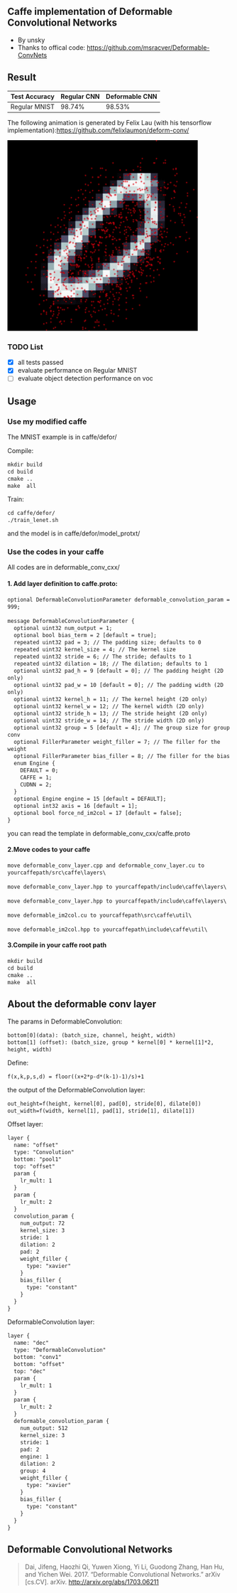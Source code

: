 ## Caffe implementation of Deformable Convolutional Networks
 * By unsky
 * Thanks to offical code: https://github.com/msracver/Deformable-ConvNets
 
## Result

| Test Accuracy | Regular CNN | Deformable CNN |
| --- | --- | --- |
| Regular MNIST | 98.74% | 98.53% |


The following animation is generated by Felix Lau (with his tensorflow implementation):https://github.com/felixlaumon/deform-conv/

![](deformable-learned-offset-filtered.gif)

### TODO List

 - [x] all tests passed
 - [x] evaluate performance on Regular MNIST
 - [ ] evaluate  object detection  performance on voc
 ## Usage
 ### Use my  modified caffe 
The MNIST example is in caffe/defor/ 

Compile:
```
mkdir build
cd build
cmake ..
make  all
```

Train:
```
cd caffe/defor/
./train_lenet.sh
```
and the model is in caffe/defor/model_protxt/

### Use the codes in your caffe
All codes are in deformable_conv_cxx/

#### 1. Add  layer definition to caffe.proto:

```
optional DeformableConvolutionParameter deformable_convolution_param = 999;
  
message DeformableConvolutionParameter {
  optional uint32 num_output = 1; 
  optional bool bias_term = 2 [default = true]; 
  repeated uint32 pad = 3; // The padding size; defaults to 0
  repeated uint32 kernel_size = 4; // The kernel size
  repeated uint32 stride = 6; // The stride; defaults to 1
  repeated uint32 dilation = 18; // The dilation; defaults to 1
  optional uint32 pad_h = 9 [default = 0]; // The padding height (2D only)
  optional uint32 pad_w = 10 [default = 0]; // The padding width (2D only)
  optional uint32 kernel_h = 11; // The kernel height (2D only)
  optional uint32 kernel_w = 12; // The kernel width (2D only)
  optional uint32 stride_h = 13; // The stride height (2D only)
  optional uint32 stride_w = 14; // The stride width (2D only)
  optional uint32 group = 5 [default = 4]; // The group size for group conv
  optional FillerParameter weight_filler = 7; // The filler for the weight
  optional FillerParameter bias_filler = 8; // The filler for the bias
  enum Engine {
    DEFAULT = 0;
    CAFFE = 1;
    CUDNN = 2;
  }
  optional Engine engine = 15 [default = DEFAULT];
  optional int32 axis = 16 [default = 1];
  optional bool force_nd_im2col = 17 [default = false];
}
```
you can read the template in deformable_conv_cxx/caffe.proto

#### 2.Move codes to  your caffe
```
move deformable_conv_layer.cpp and deformable_conv_layer.cu to yourcaffepath/src\caffe\layers\

move deformable_conv_layer.hpp to yourcaffepath/include\caffe\layers\

move deformable_conv_layer.hpp to yourcaffepath/include\caffe\layers\

move deformable_im2col.cu to yourcaffepath\src\caffe\util\

move deformable_im2col.hpp to yourcaffepath\include\caffe\util\
```
#### 3.Compile in your caffe root path
```
mkdir build
cd build
cmake ..
make  all
```
## About the deformable conv layer
The params in DeformableConvolution:
```
bottom[0](data): (batch_size, channel, height, width)
bottom[1] (offset): (batch_size, group * kernel[0] * kernel[1]*2, height, width)
```
Define:
```
f(x,k,p,s,d) = floor((x+2*p-d*(k-1)-1)/s)+1
```
the output of the DeformableConvolution layer:
```
out_height=f(height, kernel[0], pad[0], stride[0], dilate[0])
out_width=f(width, kernel[1], pad[1], stride[1], dilate[1])
```

Offset layer:
```
layer {
  name: "offset"
  type: "Convolution"
  bottom: "pool1"
  top: "offset"
  param {
    lr_mult: 1
  }
  param {
    lr_mult: 2
  }
  convolution_param {
    num_output: 72
    kernel_size: 3
    stride: 1
    dilation: 2
    pad: 2
    weight_filler {
      type: "xavier"
    }
    bias_filler {
      type: "constant"
    }
  }
}
```

DeformableConvolution layer:

```
layer {
  name: "dec"
  type: "DeformableConvolution"
  bottom: "conv1"
  bottom: "offset"
  top: "dec"
  param {
    lr_mult: 1
  }
  param {
    lr_mult: 2
  }
  deformable_convolution_param {
    num_output: 512
    kernel_size: 3
    stride: 1
    pad: 2
    engine: 1
    dilation: 2
    group: 4
    weight_filler {
      type: "xavier"
    }
    bias_filler {
      type: "constant"
    }
  }
}
```





 ## Deformable Convolutional Networks
> Dai, Jifeng, Haozhi Qi, Yuwen Xiong, Yi Li, Guodong Zhang, Han Hu, and Yichen
Wei. 2017. “Deformable Convolutional Networks.” arXiv [cs.CV]. arXiv.
http://arxiv.org/abs/1703.06211
